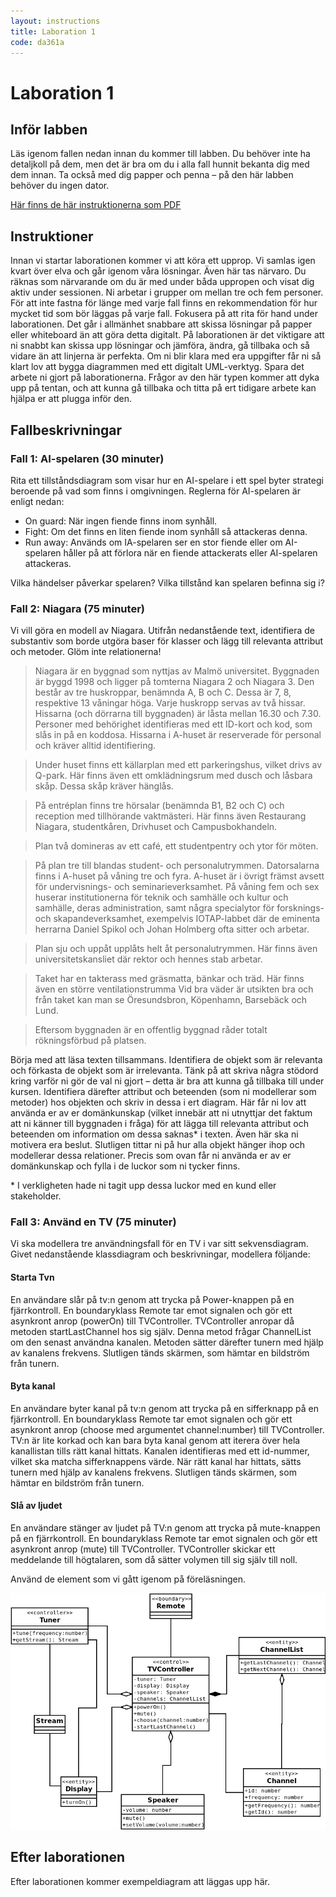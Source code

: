 ```yaml
---
layout: instructions
title: Laboration 1
code: da361a
---
```


# Laboration 1

## Inför labben

Läs igenom fallen nedan innan du kommer till labben. Du behöver inte ha detaljkoll på dem, men det är bra om du i alla fall hunnit bekanta dig med dem innan. Ta också med dig papper och penna – på den här labben behöver du ingen dator.

[Här finns de här instruktionerna som PDF](/assets/pdf/lab1.pdf)

## Instruktioner

Innan vi startar laborationen kommer vi att köra ett upprop. Vi samlas igen kvart över elva och går igenom våra lösningar. Även här tas närvaro. Du räknas som närvarande om du är med under båda uppropen och visat dig aktiv under sessionen.
Ni arbetar i grupper om mellan tre och fem personer. För att inte fastna för länge med varje fall finns en rekommendation för hur mycket tid som bör läggas på varje fall.
Fokusera på att rita för hand under laborationen. Det går i allmänhet snabbare att skissa lösningar på papper eller whiteboard än att göra detta digitalt. På laborationen är det viktigare att ni snabbt kan skissa upp lösningar och jämföra, ändra, gå tillbaka och så vidare än att linjerna är perfekta. Om ni blir klara med era uppgifter får ni så klart lov att bygga diagrammen med ett digitalt UML-verktyg.
Spara det arbete ni gjort på laborationerna. Frågor av den här typen kommer att dyka upp på tentan, och att kunna gå tillbaka och titta på ert tidigare arbete kan hjälpa er att plugga inför den.

## Fallbeskrivningar

### Fall 1: AI-spelaren (30 minuter)

Rita ett tillståndsdiagram som visar hur en AI-spelare i ett spel byter strategi beroende på vad som finns i omgivningen. Reglerna för AI-spelaren är enligt nedan:

* On guard: När ingen fiende finns inom synhåll.
* Fight: Om det finns en liten fiende inom synhåll så attackeras denna.
* Run away: Används om IA-spelaren ser en stor fiende eller om AI-spelaren håller på att förlora när en fiende attackerats eller AI-spelaren attackeras.

Vilka händelser påverkar spelaren? Vilka tillstånd kan spelaren befinna sig i?

### Fall 2: Niagara (75 minuter)

Vi vill göra en modell av Niagara. Utifrån nedanstående text, identifiera de substantiv som borde utgöra baser för klasser och lägg till relevanta attribut och metoder. Glöm inte relationerna!

> Niagara är en byggnad som nyttjas av Malmö universitet. Byggnaden är byggd 1998 och ligger på tomterna Niagara 2 och Niagara 3. Den består av tre huskroppar, benämnda A, B och C. Dessa är 7, 8, respektive 13 våningar höga. Varje huskropp servas av två hissar. Hissarna (och dörrarna till byggnaden) är låsta mellan 16.30 och 7.30. Personer med behörighet identifieras med ett ID-kort och kod, som slås in på en koddosa. Hissarna i A-huset är reserverade för personal och kräver alltid identifiering.

> Under huset finns ett källarplan med ett parkeringshus, vilket drivs av Q-park. Här finns även ett omklädningsrum med dusch och låsbara skåp. Dessa skåp kräver hänglås.

> På entréplan finns tre hörsalar (benämnda B1, B2 och C) och reception med tillhörande vaktmästeri. Här finns även Restaurang Niagara, studentkåren, Drivhuset och Campusbokhandeln.


> Plan två domineras av ett café, ett studentpentry och ytor för möten.

> På plan tre till blandas student- och personalutrymmen. Datorsalarna finns i A-huset på våning tre och fyra. A-huset är i övrigt främst avsett för undervisnings- och seminarieverksamhet. På våning fem och sex huserar institutionerna för teknik och samhälle och kultur och samhälle, deras administration, samt några specialytor för forsknings- och skapandeverksamhet, exempelvis IOTAP-labbet där de eminenta herrarna Daniel Spikol och Johan Holmberg ofta sitter och arbetar.

> Plan sju och uppåt upplåts helt åt personalutrymmen. Här finns även universitetskansliet där rektor och hennes stab arbetar.

> Taket har en takterass med gräsmatta, bänkar och träd. Här finns även en större ventilationstrumma Vid bra väder är utsikten bra och från taket kan man se Öresundsbron, Köpenhamn, Barsebäck och Lund.

> Eftersom byggnaden är en offentlig byggnad råder totalt rökningsförbud på platsen.

Börja med att läsa texten tillsammans. Identifiera de objekt som är relevanta och förkasta de objekt som är irrelevanta. Tänk på att skriva några stödord kring varför ni gör de val ni gjort – detta är bra att kunna gå tillbaka till under kursen. Identifiera därefter attribut och beteenden (som ni modellerar som metoder) hos objekten och skriv in dessa i ert diagram. Här får ni lov att använda er av er domänkunskap (vilket innebär att ni utnyttjar det faktum att ni känner till byggnaden i fråga) för att lägga till relevanta attribut och beteenden om information om dessa saknas\* i texten. Även här ska ni motivera era beslut. Slutligen tittar ni på hur alla objekt hänger ihop och modellerar dessa relationer. Precis som ovan får ni använda er av er domänkunskap och fylla i de luckor som ni tycker finns.

\* I verkligheten hade ni tagit upp dessa luckor med en kund eller stakeholder.

### Fall 3: Använd en TV (75 minuter)

Vi ska modellera tre användningsfall för en TV i var sitt sekvensdiagram. Givet nedanstående klassdiagram och beskrivningar, modellera följande:

#### Starta Tvn

En användare slår på tv:n genom att trycka på Power-knappen på en fjärrkontroll. En boundaryklass Remote tar emot signalen och gör ett asynkront anrop (powerOn) till TVController. TVController anropar då metoden startLastChannel hos sig själv. Denna metod frågar ChannelList om den senast användna kanalen. Metoden sätter därefter tunern med hjälp av kanalens frekvens. Slutligen tänds skärmen, som hämtar en bildström från tunern.

#### Byta kanal

En användare byter kanal på tv:n genom att trycka på en sifferknapp på en fjärrkontroll. En boundaryklass Remote tar emot signalen och gör ett asynkront anrop (choose med argumentet channel:number) till TVController. TV:n är lite korkad och kan bara byta kanal genom att iterera över hela kanallistan tills rätt kanal hittats. Kanalen identifieras med ett id-nummer, vilket ska matcha sifferknappens värde. När rätt kanal har hittats, sätts tunern med hjälp av kanalens frekvens. Slutligen tänds skärmen, som hämtar en bildström från tunern.

#### Slå av ljudet

En användare stänger av ljudet på TV:n genom att trycka på mute-knappen på en fjärrkontroll. En boundaryklass Remote tar emot signalen och gör ett asynkront anrop (mute) till TVController. TVController skickar ett meddelande till högtalaren, som då sätter volymen till sig själv till noll.

Använd de element som vi gått igenom på föreläsningen.

![Klassdiagram](/assets/img/TV.png)

## Efter laborationen

Efter laborationen kommer exempeldiagram att läggas upp här.
